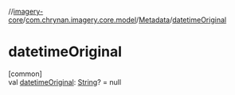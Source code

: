 //[imagery-core](../../../index.md)/[com.chrynan.imagery.core.model](../index.md)/[Metadata](index.md)/[datetimeOriginal](datetime-original.md)

# datetimeOriginal

[common]\
val [datetimeOriginal](datetime-original.md): [String](https://kotlinlang.org/api/latest/jvm/stdlib/kotlin/-string/index.html)? = null
